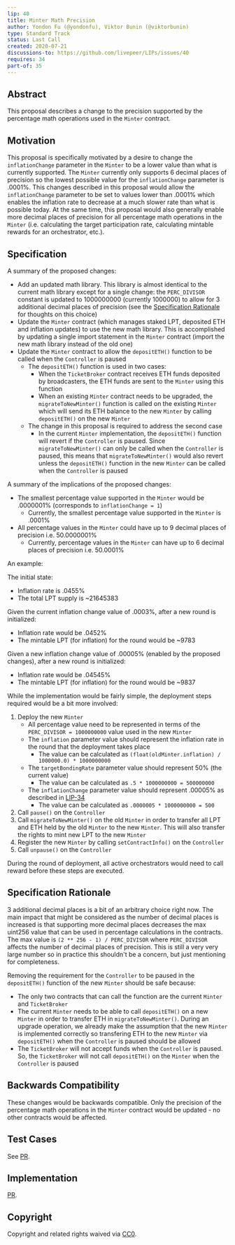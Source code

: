 ```yaml
---
lip: 40
title: Minter Math Precision
author: Yondon Fu (@yondonfu), Viktor Bunin (@viktorbunin)
type: Standard Track
status: Last Call
created: 2020-07-21
discussions-to: https://github.com/livepeer/LIPs/issues/40
requires: 34
part-of: 35
---
```


## Abstract

This proposal describes a change to the precision supported by the percentage math operations used in the `Minter` contract.

## Motivation

This proposal is specifically motivated by a desire to change the `inflationChange` parameter in the `Minter` to be a lower value than what is currently supported. The `Minter` currently only supports 6 decimal places of precision so the lowest possible value for the `inflationChange` parameter is .0001%. This changes described in this proposal would allow the `inflationChange` parameter to be set to values lower than .0001% which enables the inflation rate to decrease at a much slower rate than what is possible today. At the same time, this proposal would also generally enable more decimal places of precision for all percentage math operations in the `Minter` (i.e. calculating the target participation rate, calculating mintable rewards for an orchestrator, etc.).

## Specification

A summary of the proposed changes:

- Add an updated math library. This library is almost identical to the current math library except for a single change: the `PERC_DIVISOR` constant is updated to 1000000000 (currently 1000000) to allow for 3 additional decimal places of precision (see the [Specification Rationale](#specification-rationale) for thoughts on this choice)
- Update the `Minter` contract (which manages staked LPT, deposited ETH and inflation updates) to use the new math library. This is accomplished by updating a single import statement in the `Minter` contract (import the new math library instead of the old one)
- Update the `Minter` contract to allow the `depositETH()` function to be called when the `Controller` is paused
    - The `depositETH()` function is used in two cases:
        - When the `TicketBroker` contract receives ETH funds deposited by broadcasters, the ETH funds are sent to the `Minter` using this function
        - When an existing `Minter` contract needs to be upgraded, the `migrateToNewMinter()` function is called on the existing `Minter` which will send its ETH balance to the new `Minter` by calling `depositETH()` on the new `Minter`
    - The change in this proposal is required to address the second case
        - In the current `Minter` implementation, the `depositETH()` function will revert if the `Controller` is paused. Since `migrateToNewMinter()` can only be called when the `Controller` is paused, this means that `migrateToNewMinter()` would also revert unless the `depositETH()` function in the new `Minter` can be called when the `Controller` is paused

A summary of the implications of the proposed changes:

- The smallest percentage value supported in the `Minter` would be .0000001% (corresponds to `inflationChange = 1`)
    - Currently, the smallest percentage value supported in the `Minter` is .0001%
- All percentage values in the `Minter` could have up to 9 decimal places of precision i.e. 50.0000001%
    - Currently, percentage values in the `Minter` can have up to 6 decimal places of precision i.e. 50.0001%

An example:

The initial state:

- Inflation rate is .0455%
- The total LPT supply is ~21645383

Given the current inflation change value of .0003%, after a new round is initialized:

- Inflation rate would be .0452%
- The mintable LPT (for inflation) for the round would be ~9783

Given a new inflation change value of .00005% (enabled by the proposed changes), after a new round is initialized:

- Inflation rate would be .04545%
- The mintable LPT (for inflation) for the round would be ~9837

While the implementation would be fairly simple, the deployment steps required would be a bit more involved:

1. Deploy the new `Minter`
    - All percentage value need to be represented in terms of the `PERC_DIVISOR = 1000000000` value used in the new `Minter`
    - The `inflation` parameter value should represent the inflation rate in the round that the deployment takes place
        - The value can be calculated as `(float(oldMinter.inflation) / 1000000.0) * 1000000000`
    - The `targetBondingRate` parameter value should represent 50% (the current value)
        - The value can be calculated as `.5 * 1000000000 = 500000000`
    - The `inflationChange` parameter value should represent .00005% as described in [LIP-34](./LIP-34.md)
        - The value can be calculated as `.0000005 * 1000000000 = 500`
2. Call `pause()` on the `Controller`
3. Call `migrateToNewMinter()` on the old `Minter` in order to transfer all LPT and ETH held by the old `Minter` to the new `Minter`. This will also transfer the rights to mint new LPT to the new `Minter`
4. Register the new `Minter` by calling `setContractInfo()` on the `Controller`
5. Call `unpause()` on the `Controller`

During the round of deployment, all active orchestrators would need to call reward before these steps are executed.

## Specification Rationale

3 additional decimal places is a bit of an arbitrary choice right now. The main impact that might be considered as the number of decimal places is increased is that supporting more decimal places decreases the max uint256 value that can be used in percentage calculations in the contracts. The max value is `(2 ** 256 - 1) / PERC_DIVISOR` where `PERC_DIVISOR` affects the number of decimal places of precision. This is still a very very large number so in practice this shouldn't be a concern, but just mentioning for completeness. 

Removing the requirement for the `Controller` to be paused in the `depositETH()` function of the new `Minter` should be safe because:

- The only two contracts that can call the function are the current `Minter` and `TicketBroker`
- The current `Minter` needs to be able to call `depositETH()` on a new `Minter` in order to transfer ETH in `migrateToNewMinter()`. During an upgrade operation, we already make the assumption that the new `Minter` is implemented correctly so transfering ETH to the new `Minter` via `depositETH()` when the `Controller` is paused should be allowed
- The `TicketBroker` will not accept funds when the `Controller` is paused. So, the `TicketBroker` will not call `depositETH()` on the `Minter` when the `Controller` is paused

## Backwards Compatibility

These changes would be backwards compatible. Only the precision of the percentage math operations in the `Minter` contract would be updated - no other contracts would be affected.

## Test Cases

See [PR](https://github.com/livepeer/protocol/pull/391).

## Implementation

[PR](https://github.com/livepeer/protocol/pull/391).

## Copyright

Copyright and related rights waived via [CC0](https://creativecommons.org/publicdomain/zero/1.0/).
